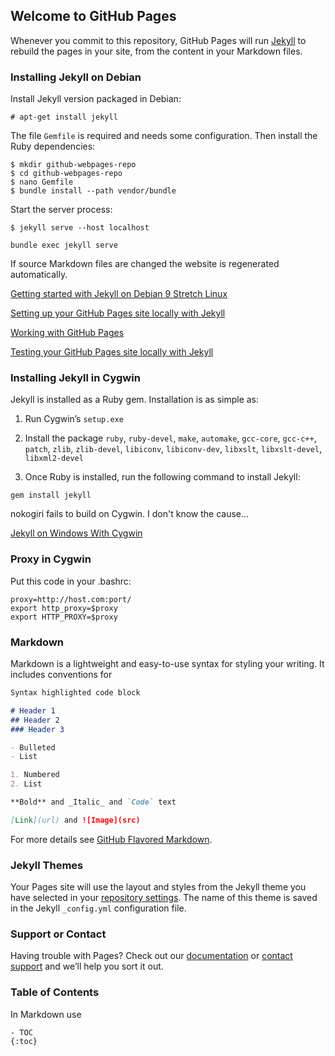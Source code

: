 ## Welcome to GitHub Pages

Whenever you commit to this repository, GitHub Pages will run [Jekyll](https://jekyllrb.com/) to rebuild the pages in your site, from the content in your Markdown files.

### Installing Jekyll on Debian

Install Jekyll version packaged in Debian:
```
# apt-get install jekyll
```

The file `Gemfile` is required and needs some configuration. Then install the Ruby dependencies:
```
$ mkdir github-webpages-repo
$ cd github-webpages-repo
$ nano Gemfile
$ bundle install --path vendor/bundle
```

Start the server process:
```
$ jekyll serve --host localhost
```

```
bundle exec jekyll serve
```

If source Markdown files are changed the website is regenerated automatically.

[Getting started with Jekyll on Debian 9 Stretch Linux](https://linuxconfig.org/getting-started-with-jekyll-on-debian-9-stretch-linux)

[Setting up your GitHub Pages site locally with Jekyll](https://help.github.com/en/articles/setting-up-your-github-pages-site-locally-with-jekyll)

[Working with GitHub Pages](https://help.github.com/en/github/working-with-github-pages)

[Testing your GitHub Pages site locally with Jekyll](https://help.github.com/en/github/working-with-github-pages/testing-your-github-pages-site-locally-with-jekyll)

### Installing Jekyll in Cygwin

Jekyll is installed as a Ruby gem. Installation is as simple as:

 1. Run Cygwin’s `setup.exe`

 2. Install the package `ruby`, `ruby-devel`,
    `make`, `automake`, `gcc-core`, `gcc-c++`, `patch`, `zlib`, `zlib-devel`,
    `libiconv`, `libiconv-dev`, `libxslt`, `libxslt-devel`, `libxml2-devel`

 3. Once Ruby is installed, run the following command to install Jekyll:

```
gem install jekyll
```

nokogiri fails to build on Cygwin. I don't know the cause...

[Jekyll on Windows With Cygwin](http://nathanielstory.com/2013/12/28/jekyll-on-windows-with-cygwin.html)

### Proxy in Cygwin

Put this code in your .bashrc:

```
proxy=http://host.com:port/
export http_proxy=$proxy
export HTTP_PROXY=$proxy
```

### Markdown

Markdown is a lightweight and easy-to-use syntax for styling your writing. It includes conventions for

```markdown
Syntax highlighted code block

# Header 1
## Header 2
### Header 3

- Bulleted
- List

1. Numbered
2. List

**Bold** and _Italic_ and `Code` text

[Link](url) and ![Image](src)
```

For more details see [GitHub Flavored Markdown](https://guides.github.com/features/mastering-markdown/).

### Jekyll Themes

Your Pages site will use the layout and styles from the Jekyll theme you have selected in your [repository settings](https://github.com/Wintermute0110/Wintermute0110.github.io/settings). The name of this theme is saved in the Jekyll `_config.yml` configuration file.

### Support or Contact

Having trouble with Pages? Check out our [documentation](https://help.github.com/categories/github-pages-basics/) or [contact support](https://github.com/contact) and we’ll help you sort it out.

### Table of Contents

In Markdown use

```
- TOC
{:toc}
```
